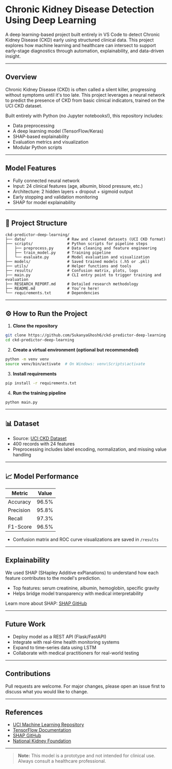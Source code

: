 # Chronic Kidney Disease Detection Using Deep Learning

A deep learning-based project built entirely in VS Code to detect Chronic Kidney Disease (CKD) early using structured clinical data. This project explores how machine learning and healthcare can intersect to support early-stage diagnostics through automation, explainability, and data-driven insight.

---

##  Overview

Chronic Kidney Disease (CKD) is often called a silent killer, progressing without symptoms until it's too late. This project leverages a neural network to predict the presence of CKD from basic clinical indicators, trained on the UCI CKD dataset.

Built entirely with Python (no Jupyter notebooks!), this repository includes:

* Data preprocessing
* A deep learning model (TensorFlow/Keras)
* SHAP-based explainability
* Evaluation metrics and visualization
* Modular Python scripts

---

##  Model Features

* Fully connected neural network
* Input: 24 clinical features (age, albumin, blood pressure, etc.)
* Architecture: 2 hidden layers + dropout + sigmoid output
* Early stopping and validation monitoring
* SHAP for model explainability

---

## 📁 Project Structure

```
ckd-predictor-deep-learning/
├── data/                  # Raw and cleaned datasets (UCI CKD format)
├── scripts/               # Python scripts for pipeline steps
│   ├── preprocess.py      # Data cleaning and feature engineering
│   ├── train_model.py     # Training pipeline
│   └── evaluate.py        # Model evaluation and visualization
├── models/                # Saved trained models (.h5 or .pkl)
├── utils/                 # Helper functions and tools
├── results/               # Confusion matrix, plots, logs
├── main.py                # CLI entry point to trigger training and evaluation
├── RESEARCH_REPORT.md     # Detailed research methodology
├── README.md              # You’re here!
└── requirements.txt       # Dependencies
```

---

## ⚙️ How to Run the Project

1. **Clone the repository**

```bash
git clone https://github.com/SukanyaGhosh6/ckd-predictor-deep-learning.git
cd ckd-predictor-deep-learning
```

2. **Create a virtual environment (optional but recommended)**

```bash
python -m venv venv
source venv/bin/activate  # On Windows: venv\Scripts\activate
```

3. **Install requirements**

```bash
pip install -r requirements.txt
```

4. **Run the training pipeline**

```bash
python main.py
```

---

## 📊 Dataset

* Source: [UCI CKD Dataset](https://archive.ics.uci.edu/ml/datasets/chronic_kidney_disease)
* 400 records with 24 features
* Preprocessing includes label encoding, normalization, and missing value handling

---

## 📈 Model Performance

| Metric    | Value |
| --------- | ----- |
| Accuracy  | 96.5% |
| Precision | 95.8% |
| Recall    | 97.3% |
| F1-Score  | 96.5% |

* Confusion matrix and ROC curve visualizations are saved in `/results`

---

##  Explainability

We used SHAP (SHapley Additive exPlanations) to understand how each feature contributes to the model's prediction.

* Top features: serum creatinine, albumin, hemoglobin, specific gravity
* Helps bridge model transparency with medical interpretability

Learn more about SHAP: [SHAP GitHub](https://github.com/slundberg/shap)

---

##  Future Work

* Deploy model as a REST API (Flask/FastAPI)
* Integrate with real-time health monitoring systems
* Expand to time-series data using LSTM
* Collaborate with medical practitioners for real-world testing

---

##  Contributions

Pull requests are welcome. For major changes, please open an issue first to discuss what you would like to change.

---

##  References

* [UCI Machine Learning Repository](https://archive.ics.uci.edu/ml/datasets/chronic_kidney_disease)
* [TensorFlow Documentation](https://www.tensorflow.org/)
* [SHAP GitHub](https://github.com/slundberg/shap)
* [National Kidney Foundation](https://www.kidney.org/)

---

> **Note:** This model is a prototype and not intended for clinical use. Always consult a healthcare professional.

